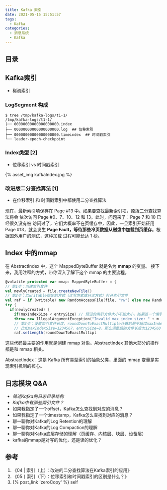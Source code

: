 ```yaml
---
title: Kafka 索引
date: 2021-05-15 15:51:57
tags:
  - Kafka
categories:
  - 消息系统  
  - Kafka
---
```


<p></p>
<!-- more -->

## 目录
<!-- toc -->

## Kafka索引
+ 稀疏索引

### LogSegment 构成
``` shell
$ tree /tmp/kafka-logs/t1-1/
/tmp/kafka-logs/t1-1/
├── 00000000000000000000.index
├── 00000000000000000000.log  ## 位移索引
├── 00000000000000000000.timeindex  ## 时间戳索引
└── leader-epoch-checkpoint
```

### Index类型 [2]
- 位移索引 vs 时间戳索引

{% asset_img  kafkaIndex.jpg  %}


###  改进版二分查找算法 [1]
+ 在位移索引 和 时间戳索引中都使用二分查找算法

现在，最新索引项保存在 Page #13 中。如果要查找最新索引项，原版二分查找算法将会
依次访问 Page #0、7、10、12 和 13。此时，问题来了：Page 7 和 10 已经很久没有被
访问过了，它们大概率不在页缓存中，因此，一旦索引开始征用 Page #13，就会发生
**Page Fault，**等待那些**冷页数据从磁盘中加载到页缓存**。根据国外用户的测试，这种加载
过程可能长达 1 秒。

## Index 中的mmap
在 AbstractIndex 中，这个 MappedByteBuffer 就是名为 **mmap** 的变量。
接下来，我用注释的方式，带你深入了解下这个 mmap 的主要流程。

``` Scala
@volatile protected var mmap: MappedByteBuffer = { 
// 第1步：创建索引文件
val newlyCreated = file.createNewFile() 
// 第2步：以writable指定的方式（读写方式或只读方式）打开索引文件
val raf = if (writable) new RandomAccessFile(file, "rw") else new Rando
try {    
  if(newlyCreated) {       
    if(maxIndexSize < entrySize) // 预设的索引文件大小不能太小，如果连一个索引
    throw new IllegalArgumentException("Invalid max index size: " + m
    // 第3步：设置索引文件长度，roundDownToExactMultiple计算的是不超过maxInde
    // 比如maxIndexSize=1234567，entrySize=8，那么调整后的文件长度为1234560
    raf.setLength(roundDownToExactMultipl
```

这些代码最主要的作用就是创建 mmap 对象。AbstractIndex 其他大部分的操作都是和 mmap 相关。

AbstractIndex：这是 Kafka 所有类型索引的抽象父类，里面的 mmap 变量是实现索引机制的核心。


## 日志模块 Q&A

+    *简述Kafka的日志目录结构*
+    *Kafka中有那些索引文件？*
+    如果我指定了一个offset，Kafka怎么查找到对应的消息？
+    如果我指定了一个timestamp，Kafka怎么查找到对应的消息？
+    聊一聊你对Kafka的Log Retention的理解
+    聊一聊你对Kafka的Log Compaction的理解
+    聊一聊你对Kafka底层存储的理解（页缓存、内核层、块层、设备层）
+    kafka的mmap是对写的优化，还是读的优化？

## 参考
1. 《04 | 索引（上）：改进的二分查找算法在Kafka索引的应用》
2. 《05丨索引（下）：位移索引和时间戳索引的区别是什么？》
3. {% post_link 'zeroCopy' %} self
